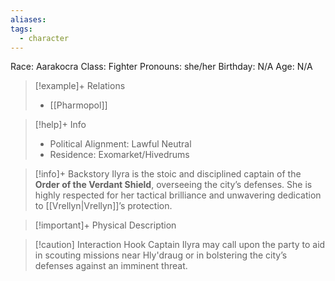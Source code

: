 ```yaml
---
aliases: 
tags:
  - character
---
```

Race: Aarakocra
Class: Fighter
Pronouns: she/her
Birthday: N/A
Age: N/A

>[!example]+ Relations
> - [[Pharmopol]]

>[!help]+ Info
> - Political Alignment: Lawful Neutral
> - Residence: Exomarket/Hivedrums
>

>[!info]+ Backstory
>Ilyra is the stoic and disciplined captain of the **Order of the Verdant Shield**, overseeing the city’s defenses. She is highly respected for her tactical brilliance and unwavering dedication to [[Vrellyn|Vrellyn]]’s protection.

>[!important]+ Physical Description

>[!caution] Interaction Hook
>Captain Ilyra may call upon the party to aid in scouting missions near Hly'draug or in bolstering the city’s defenses against an imminent threat.